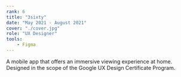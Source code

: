 ```yaml
---
rank: 6
title: "3sixty"
date: "May 2021 - August 2021"
cover: "./cover.jpg"
role: "UX Designer"
tools:
    - Figma
---
```


A mobile app that offers an immersive viewing experience at home. Designed in the scope of the Google UX Design Certificate Program.
